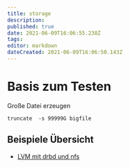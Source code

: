 ```yaml
---
title: storage
description: 
published: true
date: 2021-06-09T16:06:55.238Z
tags: 
editor: markdown
dateCreated: 2021-06-09T16:06:50.143Z
---
```


# Basis zum Testen

Große Datei erzeugen

`truncate  -s 99999G bigfile`

## Beispiele Übersicht

* [LVM mit drbd und nfs](../storage-lvm-drbd-nfs)

